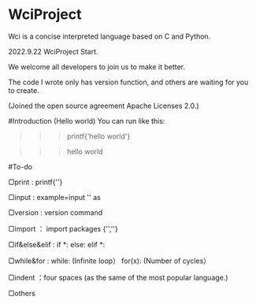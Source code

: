 # WciProject

Wci is a concise interpreted language based on C and Python.

2022.9.22 WciProject Start.

We welcome all developers to join us to make it better.

The code I wrote only has version function, and others are waiting for you to create.

(Joined the open source agreement Apache Licenses 2.0.)


#Introduction
(Hello world)
You can run like this:

>>>printf{'hello world'}

>>>hello world


#To-do

▢print : printf{''}

▢input : example=input '' as

▢version : version command

▢import ： import packages {'',''}

▢if&else&elif : if *: else: elif *:

▢while&for : while: (Infinite loop） for(x): (Number of cycles）

▢indent ：four spaces (as the same of the most popular language.)

▢others
